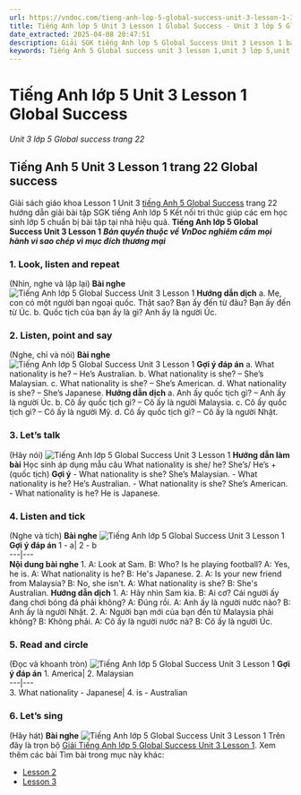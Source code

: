 ```yaml
---
url: https://vndoc.com/tieng-anh-lop-5-global-success-unit-3-lesson-1-319952
title: Tiếng Anh lớp 5 Unit 3 Lesson 1 Global Success - Unit 3 lớp 5 Global success trang 22 - VnDoc.com
date_extracted: 2025-04-08 20:47:51
description: Giải SGK tiếng Anh lớp 5 Global Success Unit 3 Lesson 1 bao gồm đáp án các phần bài tập trang 22 giúp các em chuẩn bị bài hiệu quả.
keywords: Tiếng Anh 5 Global success unit 3 lesson 1,unit 3 lớp 5,unit 3 lớp 5 Global success,tiếng anh lớp 5 unit 3,tiếng anh lớp 5 global success unit 3,unit 3 tiếng anh 5 global success,unit 3 lớp 5 Global success trang 22,tiếng anh 5 unit 3 lesson 1,Tiếng Anh 5 unit 3 Global Success,tiếng Anh lớp 5 kết nối unit 3
---
```


# Tiếng Anh lớp 5 Unit 3 Lesson 1 Global Success
 _Unit 3 lớp 5 Global success trang 22_
## Tiếng Anh 5 Unit 3 Lesson 1 trang 22 Global success
Giải sách giáo khoa Lesson 1 Unit 3 [tiếng Anh 5 Global Success](<https://vndoc.com/tieng-anh-lop-5-global-success>) trang 22 hướng dẫn giải bài tập SGK tiếng Anh lớp 5 Kết nối tri thức giúp các em học sinh lớp 5 chuẩn bị bài tập tại nhà hiệu quả.
**Tiếng Anh lớp 5 Global Success Unit 3 Lesson 1**
 _**Bản quyền thuộc về VnDoc nghiêm cấm mọi hành vi sao chép vì mục đích thương mại**_
### 1\. Look, listen and repeat
\(Nhìn, nghe và lặp lại\)
**Bài nghe**
![Tiếng Anh lớp 5 Global Success Unit 3 Lesson 1](https://i.vdoc.vn/data/image/2024/05/11/tieng-anh-lop-5-global-success-unit-3-lesson-1-1.png)
**Hướng dẫn dịch**
a. Mẹ, con có một người bạn ngoại quốc.
Thật sao? Bạn ấy đến từ đâu?
Bạn ấy đến từ Úc.
b. Quốc tịch của bạn ấy là gì?
Anh ấy là người Úc.
### 2\. Listen, point and say
\(Nghe, chỉ và nói\)
**Bài nghe**
![Tiếng Anh lớp 5 Global Success Unit 3 Lesson 1](https://i.vdoc.vn/data/image/2024/05/11/tieng-anh-lop-5-global-success-unit-3-lesson-1-2.png)
**Gợi ý đáp án**
a. What nationality is he? – He’s Australian.
b. What nationality is she? – She’s Malaysian.
c. What nationality is she? – She’s American.
d. What nationality is she? – She’s Japanese.
**Hướng dẫn dịch**
a. Anh ấy quốc tịch gì? – Anh ấy là người Úc.
b. Cô ấy quốc tịch gì? – Cô ấy là người Malaysia.
c. Cô ấy quốc tịch gì? – Cô ấy là người Mỹ.
d. Cô ấy quốc tịch gì? – Cô ấy là người Nhật.
### 3\. Let’s talk
\(Hãy nói\)
![Tiếng Anh lớp 5 Global Success Unit 3 Lesson 1](https://i.vdoc.vn/data/image/2024/05/11/tieng-anh-lop-5-global-success-unit-3-lesson-1-3.png)
**Hướng dẫn làm bài**
Học sinh áp dụng mẫu câu
What nationality is she/ he?
She’s/ He’s + \(quốc tịch\)
**Gợi ý**
\- What nationality is she? She’s Malaysian.
\- What nationality is he? He’s Australian.
\- What nationality is she? She’s American.
\- What nationality is he? He is Japanese.
### 4\. Listen and tick
\(Nghe và tích\)
**Bài nghe**
![Tiếng Anh lớp 5 Global Success Unit 3 Lesson 1](https://i.vdoc.vn/data/image/2024/05/11/tieng-anh-lop-5-global-success-unit-3-lesson-1-4.png)
**Gợi ý đáp án**
1 - a| 2 - b  
---|---  
**Nội dung bài nghe**
1\. A: Look at Sam.
B: Who? Is he playing football?
A: Yes, he is.
A: What nationality is he?
B: He's Japanese.
2\. A: Is your new friend from Malaysia?
B: No, she isn't.
A: What nationality is she?
B: She's Australian.
**Hướng dẫn dịch**
1\. A: Hãy nhìn Sam kìa.
B: Ai cơ? Cái người ấy đang chơi bóng đá phải không?
A: Đúng rồi.
A: Anh ấy là người nước nào?
B: Anh ấy là người Nhật.
2\. A: Người bạn mới của bạn đến từ Malaysia phải không?
B: Không phải.
A: Cô ấy là người nước nà?
B: Cô ấy là người Úc.
### 5\. Read and circle
\(Đọc và khoanh tròn\)
![Tiếng Anh lớp 5 Global Success Unit 3 Lesson 1](https://i.vdoc.vn/data/image/2024/05/11/tieng-anh-lop-5-global-success-unit-3-lesson-1-5.png)
**Gợi ý đáp án**
1\. America| 2\. Malaysian  
---|---  
3\. What nationality - Japanese| 4\. is - Australian  
### 6\. Let’s sing
\(Hãy hát\)
**Bài nghe**
![Tiếng Anh lớp 5 Global Success Unit 3 Lesson 1](https://i.vdoc.vn/data/image/2024/05/11/tieng-anh-lop-5-global-success-unit-3-lesson-1-6.png)
Trên đây là trọn bộ [Giải Tiếng Anh lớp 5 Global Success Unit 3 Lesson 1](<https://vndoc.com/tieng-anh-lop-5-global-success-unit-3-lesson-1-319952>).
Xem thêm các bài Tìm bài trong mục này khác:
  * [Lesson 2](</tieng-anh-lop-5-global-success-unit-3-lesson-2-319956>)
  * [Lesson 3](</tieng-anh-lop-5-global-success-unit-3-lesson-3-320051>)

